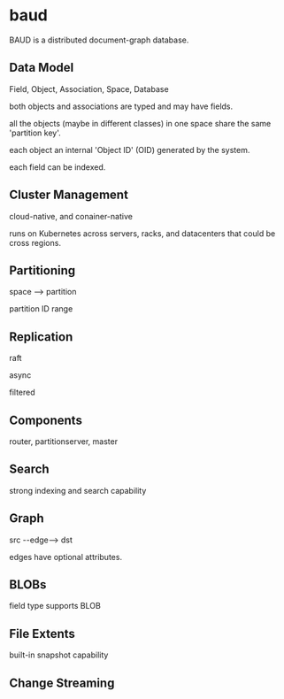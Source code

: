 # baud

BAUD is a distributed document-graph database. 

## Data Model

Field, Object, Association, Space, Database

both objects and associations are typed and may have fields.  

all the objects (maybe in different classes) in one space share the same 'partition key'. 

each object an internal 'Object ID' (OID) generated by the system. 

each field can be indexed. 

## Cluster Management

cloud-native, and conainer-native

runs on Kubernetes across servers, racks, and datacenters that could be cross regions. 

## Partitioning

space --> partition

partition ID range

## Replication

raft

async

filtered

## Components

router, partitionserver, master

## Search

strong indexing and search capability

## Graph

src --edge--> dst

edges have optional attributes. 

## BLOBs

field type supports BLOB

## File Extents

built-in snapshot capability

## Change Streaming


